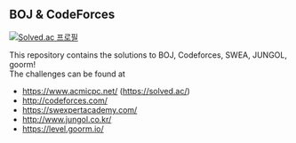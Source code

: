 BOJ & CodeForces
--------------------

[![Solved.ac
프로필](http://mazassumnida.wtf/api/v2/generate_badge?boj=uk7880)](https://solved.ac/uk7880)


This repository contains the solutions to BOJ, Codeforces, SWEA, JUNGOL, goorm!
<br>The challenges can be found at
+ https://www.acmicpc.net/ (https://solved.ac/)
+ http://codeforces.com/
+ https://swexpertacademy.com/
+ http://www.jungol.co.kr/
+ https://level.goorm.io/
